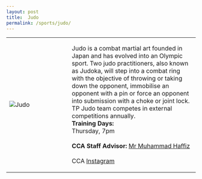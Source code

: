 ```yaml
---
layout: post
title:  Judo
permalink: /sports/judo/
---
```


<table>
    <tr>
        <td style="width:33%"><image src="{{site.baseurl}}/images/CCA_judo.jpg" style="display:block;margin-left:auto;margin-right:auto;" alt="Judo"></image></td>
        <td>
            <p>
                Judo is a combat martial art founded in Japan and has evolved into an Olympic sport. Two judo practitioners, also known as Judoka, will step into a combat ring with the objective of throwing or taking down the opponent, immobilise an opponent with a pin or force an opponent into submission with a choke or joint lock. TP Judo team competes in external competitions annually.<br>
                <b>Training Days:</b><br>
                Thursday, 7pm<br>
                <br>
                <b>CCA Staff Advisor:</b> <a href="mdhaffiz@tp.edu.sg">Mr Muhammad Haffiz</a><br>
                <br>
                CCA <a href="https://www.instagram.com/tpjudokas">Instagram</a>
            </p>
        </td>
    </tr>
</table>